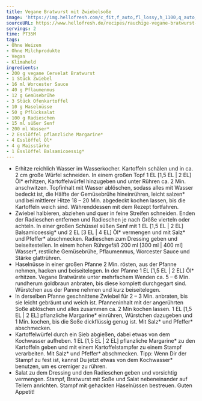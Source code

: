 ```yaml
---
title: Vegane Bratwurst mit Zwiebelsoße
image: 'https://img.hellofresh.com/c_fit,f_auto,fl_lossy,h_1100,q_auto,w_2600/hellofresh_s3/image/rauchige-vegane-bratwurst-mit-zwiebelsosze-730a98ca.jpg'
sourceURL: https://www.hellofresh.de/recipes/rauchige-vegane-bratwurst-mit-zwiebelsosze-630cb74696f303fa4302ff2c
servings: 2
time: PT35M
tags:
- Ohne Weizen
- Ohne Milchprodukte
- Vegan
- Klimaheld
ingredients:
- 200 g vegane Cervelat Bratwurst
- 1 Stück Zwiebel
- 16 ml Worcester Sauce
- 40 g Pflaumenmus
- 12 g Gemüsebrühe
- 3 Stück Ofenkartoffel
- 10 g Haselnüsse
- 50 g Pflücksalat
- 100 g Radieschen
- 15 ml süßer Senf
- 200 ml Wasser*
- 2 Esslöffel pflanzliche Margarine*
- 4 Esslöffel Öl*
- 4 g Maisstärke
- 1 Esslöffel Balsamicoessig*
---
```


- Erhitze reichlich Wasser im Wasserkocher. Kartoffeln schälen und in ca. 2 cm große Würfel schneiden.  In einem großen Topf 1 EL [1,5 EL | 2 EL] Öl\* erhitzen, Kartoffelwürfel hinzugeben und unter Rühren ca. 2 Min. anschwitzen.  Topfinhalt mit Wasser ablöschen, sodass alles mit Wasser bedeckt ist, die Hälfte der Gemüsebrühe hineinrühren, leicht salzen\* und bei mittlerer Hitze 18 – 20 Min. abgedeckt kochen lassen, bis die Kartoffeln weich sind.  Währenddessen mit dem Rezept fortfahren.
- Zwiebel halbieren, abziehen und quer in feine Streifen schneiden.  Enden der Radieschen entfernen und Radieschen je nach Größe vierteln oder achteln.  In einer großen Schüssel süßen Senf mit 1 EL [1,5 EL | 2 EL] Balsamicoessig\* und 2 EL [3 EL | 4 EL] Öl\* vermengen und mit Salz\* und Pfeffer\* abschmecken. Radieschen zum Dressing geben und beiseitestellen.  In einem hohen Rührgefäß 200 ml [300 ml | 400 ml] Wasser\*, restliche Gemüsebrühe, Pflaumenmus, Worcester Sauce und Stärke glattrühren.
- Haselnüsse in einer großen Pfanne 2 Min. rösten, aus der Pfanne nehmen, hacken und beiseitelegen. In der Pfanne 1 EL [1,5 EL | 2 EL] Öl\* erhitzen. Vegane Bratwürste unter mehrfachem Wenden ca. 5 – 6 Min. rundherum goldbraun anbraten, bis diese komplett durchgegart sind. Würstchen aus der Panne nehmen und kurz beiseitelegen.
- In derselben Pfanne geschnittene Zwiebel für 2 – 3 Min. anbraten, bis sie leicht gebräunt und weich ist.  Pfanneninhalt mit der angerührten Soße ablöschen und alles zusammen ca. 2 Min kochen lassen.  1 EL [1,5 EL | 2 EL] pflanzliche Margarine\* einrühren, Würstchen dazugeben und 1 Min. kochen, bis die Soße dickflüssig genug ist. Mit Salz\* und Pfeffer\* abschmecken.
- Kartoffelwürfel durch ein Sieb abgießen, dabei etwas von dem Kochwasser aufheben.  1 EL [1,5 EL | 2 EL] pflanzliche Margarine\* zu den Kartoffeln geben und mit einem Kartoffelstampfer zu einem Stampf verarbeiten. Mit Salz\* und Pfeffer\* abschmecken.  Tipp: Wenn Dir der Stampf zu fest ist, kannst Du jetzt etwas von dem Kochwasser\* benutzen, um es cremiger zu rühren.
- Salat zu dem Dressing und den Radieschen geben und vorsichtig vermengen.  Stampf, Bratwurst mit Soße und Salat nebeneinander auf Tellern anrichten. Stampf mit gehackten Haselnüssen bestreuen.  Guten Appetit!
